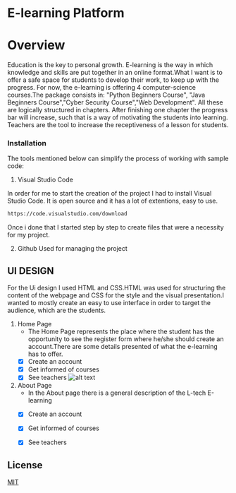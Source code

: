 # E-learning Platform 
# Overview
Education is the key to personal growth. E-learning is the way in which knowledge and skills are put together in an online format.What I want is to offer a safe space for students to develop their work, to keep up with the progress. For now, the e-learning is offering 4 computer-science courses.The package consists in: "Python Beginners Course", "Java Beginners Course","Cyber Security Course","Web Development". All these are logically structured in chapters. After finishing one chapter the progress bar will increase, such that is a way of motivating the students into learning. Teachers are the tool to increase the receptiveness of a lesson for students.

### Installation 
The tools mentioned below can simplify the process of working with sample code:

1) Visual Studio Code

In order for me to start the creation of the project I had to install Visual Studio Code. It is open source and it has a lot of extentions, easy to use.
```bash
https://code.visualstudio.com/download
```
Once i done that I started step by step to create files that were a necessity for my project.

2) Github
Used for managing the project


## UI DESIGN
For the Ui design I used HTML and CSS.HTML was used for structuring the content of the webpage and CSS for the style and the visual presentation.I wanted to mostly create an easy to use interface in order to target the audience, which are the students.


1.   Home Page
     - The Home Page represents the place where the student has the opportunity to see the register form where he/she should create an account.There are some details presented of what the e-learning has to offer.
     - [x] Create an account
     - [x] Get informed of courses
     - [x] See teachers
    ![alt text](https://github.com/[laura00200]/[Laurawebtech]/blob/[master]/home.jpg?raw=true)
1.   About Page
     - In the About page there is a general description of the L-tech E-learning  
     - [x] Create an account
     - [x] Get informed of courses
     - [x] See teachers
    

## License


[MIT](https://choosealicense.com/licenses/mit/)
